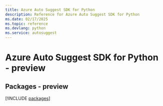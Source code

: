 ```yaml
---
title: Azure Auto Suggest SDK for Python
description: Reference for Azure Auto Suggest SDK for Python
ms.date: 02/17/2025
ms.topic: reference
ms.devlang: python
ms.service: autosuggest
---
```

# Azure Auto Suggest SDK for Python - preview
## Packages - preview
[!INCLUDE [packages](auto-suggest-index.md)]